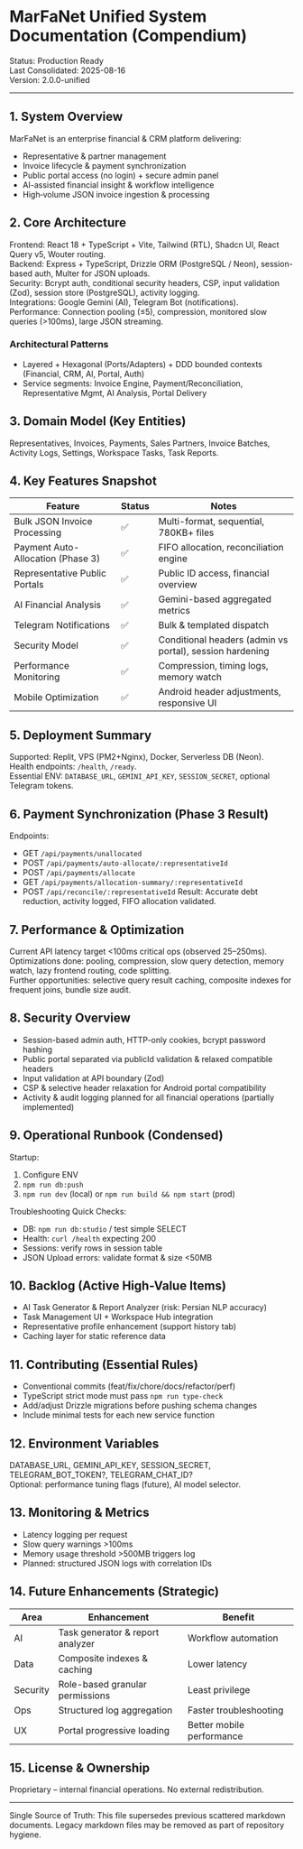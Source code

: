 # MarFaNet Unified System Documentation (Compendium)

Status: Production Ready  
Last Consolidated: 2025-08-16  
Version: 2.0.0-unified

---
## 1. System Overview
MarFaNet is an enterprise financial & CRM platform delivering:
- Representative & partner management
- Invoice lifecycle & payment synchronization
- Public portal access (no login) + secure admin panel
- AI-assisted financial insight & workflow intelligence
- High‑volume JSON invoice ingestion & processing

## 2. Core Architecture
Frontend: React 18 + TypeScript + Vite, Tailwind (RTL), Shadcn UI, React Query v5, Wouter routing.  
Backend: Express + TypeScript, Drizzle ORM (PostgreSQL / Neon), session-based auth, Multer for JSON uploads.  
Security: Bcrypt auth, conditional security headers, CSP, input validation (Zod), session store (PostgreSQL), activity logging.  
Integrations: Google Gemini (AI), Telegram Bot (notifications).  
Performance: Connection pooling (≤5), compression, monitored slow queries (>100ms), large JSON streaming.

### Architectural Patterns
- Layered + Hexagonal (Ports/Adapters) + DDD bounded contexts (Financial, CRM, AI, Portal, Auth)
- Service segments: Invoice Engine, Payment/Reconciliation, Representative Mgmt, AI Analysis, Portal Delivery

## 3. Domain Model (Key Entities)
Representatives, Invoices, Payments, Sales Partners, Invoice Batches, Activity Logs, Settings, Workspace Tasks, Task Reports.

## 4. Key Features Snapshot
| Feature | Status | Notes |
|---------|--------|-------|
| Bulk JSON Invoice Processing | ✅ | Multi-format, sequential, 780KB+ files |
| Payment Auto-Allocation (Phase 3) | ✅ | FIFO allocation, reconciliation engine |
| Representative Public Portals | ✅ | Public ID access, financial overview |
| AI Financial Analysis | ✅ | Gemini-based aggregated metrics |
| Telegram Notifications | ✅ | Bulk & templated dispatch |
| Security Model | ✅ | Conditional headers (admin vs portal), session hardening |
| Performance Monitoring | ✅ | Compression, timing logs, memory watch |
| Mobile Optimization | ✅ | Android header adjustments, responsive UI |

## 5. Deployment Summary
Supported: Replit, VPS (PM2+Nginx), Docker, Serverless DB (Neon).  
Health endpoints: `/health`, `/ready`.  
Essential ENV: `DATABASE_URL`, `GEMINI_API_KEY`, `SESSION_SECRET`, optional Telegram tokens.

## 6. Payment Synchronization (Phase 3 Result)
Endpoints:
- GET `/api/payments/unallocated`
- POST `/api/payments/auto-allocate/:representativeId`
- POST `/api/payments/allocate`
- GET `/api/payments/allocation-summary/:representativeId`
- POST `/api/reconcile/:representativeId`
Result: Accurate debt reduction, activity logged, FIFO allocation validated.

## 7. Performance & Optimization
Current API latency target <100ms critical ops (observed 25–250ms).  
Optimizations done: pooling, compression, slow query detection, memory watch, lazy frontend routing, code splitting.  
Further opportunities: selective query result caching, composite indexes for frequent joins, bundle size audit.

## 8. Security Overview
- Session-based admin auth, HTTP-only cookies, bcrypt password hashing
- Public portal separated via publicId validation & relaxed compatible headers
- Input validation at API boundary (Zod)
- CSP & selective header relaxation for Android portal compatibility
- Activity & audit logging planned for all financial operations (partially implemented)

## 9. Operational Runbook (Condensed)
Startup:
1. Configure ENV
2. `npm run db:push`
3. `npm run dev` (local) or `npm run build && npm start` (prod)

Troubleshooting Quick Checks:
- DB: `npm run db:studio` / test simple SELECT
- Health: `curl /health` expecting 200
- Sessions: verify rows in session table
- JSON Upload errors: validate format & size <50MB

## 10. Backlog (Active High-Value Items)
- AI Task Generator & Report Analyzer (risk: Persian NLP accuracy)
- Task Management UI + Workspace Hub integration
- Representative profile enhancement (support history tab)
- Caching layer for static reference data

## 11. Contributing (Essential Rules)
- Conventional commits (feat/fix/chore/docs/refactor/perf)
- TypeScript strict mode must pass `npm run type-check`
- Add/adjust Drizzle migrations before pushing schema changes
- Include minimal tests for each new service function

## 12. Environment Variables
DATABASE_URL, GEMINI_API_KEY, SESSION_SECRET, TELEGRAM_BOT_TOKEN?, TELEGRAM_CHAT_ID?  
Optional: performance tuning flags (future), AI model selector.

## 13. Monitoring & Metrics
- Latency logging per request
- Slow query warnings >100ms
- Memory usage threshold >500MB triggers log
- Planned: structured JSON logs with correlation IDs

## 14. Future Enhancements (Strategic)
| Area | Enhancement | Benefit |
|------|-------------|---------|
| AI | Task generator & report analyzer | Workflow automation |
| Data | Composite indexes & caching | Lower latency |
| Security | Role-based granular permissions | Least privilege |
| Ops | Structured log aggregation | Faster troubleshooting |
| UX | Portal progressive loading | Better mobile performance |

## 15. License & Ownership
Proprietary – internal financial operations. No external redistribution.

---
Single Source of Truth: This file supersedes previous scattered markdown documents. Legacy markdown files may be removed as part of repository hygiene.

